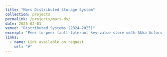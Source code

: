 ```yaml
---
title: "Mars Distributed Storage System"
collection: projects
permalink: /projects/mars-ds/
date: 2025-02-01
venue: "Distributed Systems (2024–2025)"
excerpt: "Peer-to-peer fault-tolerant key–value store with Akka Actors in Java; consistent hashing, 2PC, quorums, read-repair."
links:
  - name: Link available on request
    url: "#"
---
```

